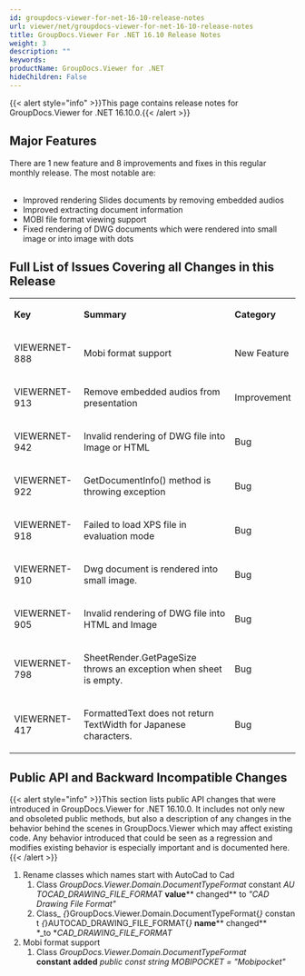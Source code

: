 ```yaml
---
id: groupdocs-viewer-for-net-16-10-release-notes
url: viewer/net/groupdocs-viewer-for-net-16-10-release-notes
title: GroupDocs.Viewer For .NET 16.10 Release Notes
weight: 3
description: ""
keywords: 
productName: GroupDocs.Viewer for .NET
hideChildren: False
---
```

{{< alert style="info" >}}This page contains release notes for GroupDocs.Viewer for .NET 16.10.0.{{< /alert >}}

## Major Features

There are 1 new feature and 8 improvements and fixes in this regular monthly release. The most notable are:  
 

*   Improved rendering Slides documents by removing embedded audios
*   Improved extracting document information
*   MOBI file format viewing support
*   Fixed rendering of DWG documents which were rendered into small image or into image with dots

## Full List of Issues Covering all Changes in this Release

<table class="confluenceTable"><tbody><tr><td class="confluenceTd"><p><strong>Key</strong></p></td><td class="confluenceTd"><p><strong>Summary</strong></p></td><td class="confluenceTd"><p><strong>Category</strong></p></td></tr><tr><td class="confluenceTd"><p>VIEWERNET-888</p></td><td class="confluenceTd"><p>Mobi format support</p></td><td class="confluenceTd"><p>New Feature</p></td></tr><tr><td class="confluenceTd"><p>VIEWERNET-913</p></td><td class="confluenceTd"><p>Remove embedded audios from presentation</p></td><td class="confluenceTd"><p>Improvement</p></td></tr><tr><td class="confluenceTd"><p>VIEWERNET-942</p></td><td class="confluenceTd"><p>Invalid rendering of DWG file into Image or HTML</p></td><td class="confluenceTd"><p>Bug</p></td></tr><tr><td class="confluenceTd"><p>VIEWERNET-922</p></td><td class="confluenceTd"><p>GetDocumentInfo() method is throwing exception</p></td><td class="confluenceTd"><p>Bug</p></td></tr><tr><td class="confluenceTd"><p>VIEWERNET-918</p></td><td class="confluenceTd"><p>Failed to load XPS file in evaluation mode</p></td><td class="confluenceTd"><p>Bug</p></td></tr><tr><td class="confluenceTd"><p>VIEWERNET-910</p></td><td class="confluenceTd"><p>Dwg document is rendered into small image.</p></td><td class="confluenceTd"><p>Bug</p></td></tr><tr><td class="confluenceTd"><p>VIEWERNET-905</p></td><td class="confluenceTd"><p>Invalid rendering of DWG file into HTML and Image</p></td><td class="confluenceTd"><p>Bug</p></td></tr><tr><td class="confluenceTd"><p>VIEWERNET-798</p></td><td class="confluenceTd"><p>SheetRender.GetPageSize throws an exception when sheet is empty.</p></td><td class="confluenceTd"><p>Bug</p></td></tr><tr><td class="confluenceTd"><p>VIEWERNET-417</p></td><td class="confluenceTd"><p>FormattedText does not return TextWidth for Japanese characters.</p></td><td class="confluenceTd"><p>Bug</p></td></tr></tbody></table>

## Public API and Backward Incompatible Changes

{{< alert style="info" >}}This section lists public API changes that were introduced in GroupDocs.Viewer for .NET 16.10.0. It includes not only new and obsoleted public methods, but also a description of any changes in the behavior behind the scenes in GroupDocs.Viewer which may affect existing code. Any behavior introduced that could be seen as a regression and modifies existing behavior is especially important and is documented here.{{< /alert >}}

1.  Rename classes which names start with AutoCad to Cad
    1.  Class *GroupDocs.Viewer.Domain.DocumentTypeFormat* constant *AUTOCAD\_DRAWING\_FILE\_FORMAT* **value**** changed** to *"CAD Drawing File Format"*
    2.  Class\_ *{*}GroupDocs.Viewer.Domain.DocumentTypeFormat{*}* constant *{*}AUTOCAD\_DRAWING\_FILE\_FORMAT{*}* **name**** changed** *\_to **CAD\_DRAWING\_FILE\_FORMAT*
2.  Mobi format support
    1.  Class *GroupDocs.Viewer.Domain.DocumentTypeFormat* **constant** **added** *public const string MOBIPOCKET = "Mobipocket"*
